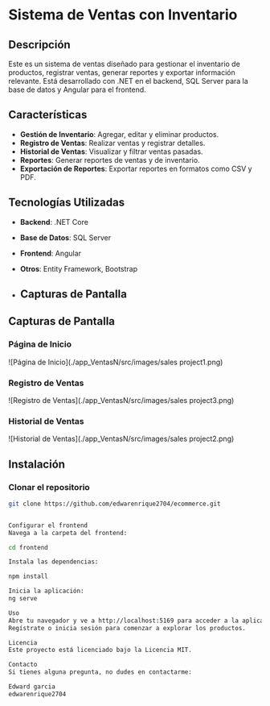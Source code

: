 # Sistema de Ventas con Inventario

## Descripción

Este es un sistema de ventas diseñado para gestionar el inventario de productos, registrar ventas, generar reportes y exportar información relevante. Está desarrollado con .NET en el backend, SQL Server para la base de datos y Angular para el frontend.

## Características

- **Gestión de Inventario**: Agregar, editar y eliminar productos.
- **Registro de Ventas**: Realizar ventas y registrar detalles.
- **Historial de Ventas**: Visualizar y filtrar ventas pasadas.
- **Reportes**: Generar reportes de ventas y de inventario.
- **Exportación de Reportes**: Exportar reportes en formatos como CSV y PDF.

## Tecnologías Utilizadas

- **Backend**: .NET Core
- **Base de Datos**: SQL Server
- **Frontend**: Angular
- **Otros**: Entity Framework, Bootstrap

- ## Capturas de Pantalla

## Capturas de Pantalla

### Página de Inicio

![Página de Inicio](./app_VentasN/src/images/sales project1.png)

### Registro de Ventas

![Registro de Ventas](./app_VentasN/src/images/sales project3.png)

### Historial de Ventas

![Historial de Ventas](./app_VentasN/src/images/sales project2.png)


## Instalación

### Clonar el repositorio

```bash
git clone https://github.com/edwarenrique2704/ecommerce.git


Configurar el frontend
Navega a la carpeta del frontend:

cd frontend

Instala las dependencias:

npm install

Inicia la aplicación:
ng serve

Uso
Abre tu navegador y ve a http://localhost:5169 para acceder a la aplicación.
Regístrate o inicia sesión para comenzar a explorar los productos.

Licencia
Este proyecto está licenciado bajo la Licencia MIT.

Contacto
Si tienes alguna pregunta, no dudes en contactarme:

Edward garcia
edwarenrique2704
